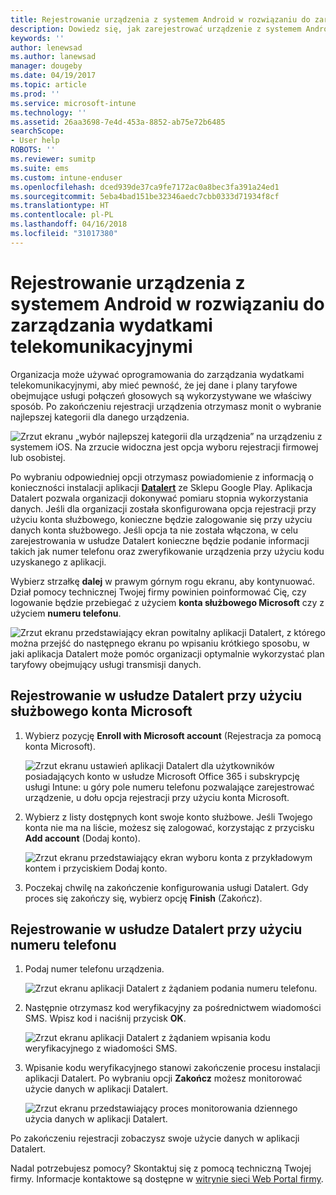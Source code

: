 ```yaml
---
title: Rejestrowanie urządzenia z systemem Android w rozwiązaniu do zarządzania wydatkami telekomunikacyjnymi za pomocą usługi Intune
description: Dowiedz się, jak zarejestrować urządzenie z systemem Android w rozwiązaniu do zarządzania wydatkami telekomunikacyjnymi.
keywords: ''
author: lenewsad
ms.author: lanewsad
manager: dougeby
ms.date: 04/19/2017
ms.topic: article
ms.prod: ''
ms.service: microsoft-intune
ms.technology: ''
ms.assetid: 26aa3698-7e4d-453a-8852-ab75e72b6485
searchScope:
- User help
ROBOTS: ''
ms.reviewer: sumitp
ms.suite: ems
ms.custom: intune-enduser
ms.openlocfilehash: dced939de37ca9fe7172ac0a8bec3fa391a24ed1
ms.sourcegitcommit: 5eba4bad151be32346aedc7cbb0333d71934f8cf
ms.translationtype: HT
ms.contentlocale: pl-PL
ms.lasthandoff: 04/16/2018
ms.locfileid: "31017380"
---
```

# <a name="enroll-your-android-device-in-telecom-expense-management"></a>Rejestrowanie urządzenia z systemem Android w rozwiązaniu do zarządzania wydatkami telekomunikacyjnymi

Organizacja może używać oprogramowania do zarządzania wydatkami telekomunikacyjnymi, aby mieć pewność, że jej dane i plany taryfowe obejmujące usługi połączeń głosowych są wykorzystywane we właściwy sposób. Po zakończeniu rejestracji urządzenia otrzymasz monit o wybranie najlepszej kategorii dla danego urządzenia.

![Zrzut ekranu „wybór najlepszej kategorii dla urządzenia” na urządzeniu z systemem iOS. Na zrzucie widoczna jest opcja wyboru rejestracji firmowej lub osobistej.](./media/and-enroll-11-tem-select-best-category.png)

Po wybraniu odpowiedniej opcji otrzymasz powiadomienie z informacją o konieczności instalacji aplikacji [__Datalert__](https://play.google.com/store/apps/details?id=fr.memobox.databox) ze Sklepu Google Play. Aplikacja Datalert pozwala organizacji dokonywać pomiaru stopnia wykorzystania danych. Jeśli dla organizacji została skonfigurowana opcja rejestracji przy użyciu konta służbowego, konieczne będzie zalogowanie się przy użyciu danych konta służbowego. Jeśli opcja ta nie została włączona, w celu zarejestrowania w usłudze Datalert konieczne będzie podanie informacji takich jak numer telefonu oraz zweryfikowanie urządzenia przy użyciu kodu uzyskanego z aplikacji.

Wybierz strzałkę __dalej__ w prawym górnym rogu ekranu, aby kontynuować. Dział pomocy technicznej Twojej firmy powinien poinformować Cię, czy logowanie będzie przebiegać z użyciem __konta służbowego Microsoft__ czy z użyciem __numeru telefonu__.

  ![Zrzut ekranu przedstawiający ekran powitalny aplikacji Datalert, z którego można przejść do następnego ekranu po wpisaniu krótkiego sposobu, w jaki aplikacja Datalert może pomóc organizacji optymalnie wykorzystać plan taryfowy obejmujący usługi transmisji danych.](./media/and-enroll-12-tem-datalert-setup.png)

## <a name="enroll-into-datalert-using-your-microsoft-work-or-school-account"></a>Rejestrowanie w usłudze Datalert przy użyciu służbowego konta Microsoft

1. Wybierz pozycję __Enroll with Microsoft account__ (Rejestracja za pomocą konta Microsoft).

   ![Zrzut ekranu ustawień aplikacji Datalert dla użytkowników posiadających konto w usłudze Microsoft Office 365 i subskrypcję usługi Intune: u góry pole numeru telefonu pozwalające zarejestrować urządzenie, u dołu opcja rejestracji przy użyciu konta Microsoft.](./media/and-enroll-12a-tem-datalert-enroll-msft-account.png)

2. Wybierz z listy dostępnych kont swoje konto służbowe. Jeśli Twojego konta nie ma na liście, możesz się zalogować, korzystając z przycisku **Add account** (Dodaj konto).

   ![Zrzut ekranu przedstawiający ekran wyboru konta z przykładowym kontem i przyciskiem Dodaj konto.](./media/and-enroll-12b-tem-datalert-enroll-select-msft-account.png)

3. Poczekaj chwilę na zakończenie konfigurowania usługi Datalert. Gdy proces się zakończy się, wybierz opcję __Finish__ (Zakończ).

## <a name="enroll-into-datalert-using-your-phone-number"></a>Rejestrowanie w usłudze Datalert przy użyciu numeru telefonu

1. Podaj numer telefonu urządzenia.

   ![Zrzut ekranu aplikacji Datalert z żądaniem podania numeru telefonu.](./media/and-enroll-13-tem-datalert-phone-number.png)

2. Następnie otrzymasz kod weryfikacyjny za pośrednictwem wiadomości SMS. Wpisz kod i naciśnij przycisk __OK__.

   ![Zrzut ekranu aplikacji Datalert z żądaniem wpisania kodu weryfikacyjnego z wiadomości SMS.](./media/and-enroll-14-tem-datalert-sms.png)

3. Wpisanie kodu weryfikacyjnego stanowi zakończenie procesu instalacji aplikacji Datalert. Po wybraniu opcji __Zakończ__ możesz monitorować użycie danych w aplikacji Datalert.

   ![Zrzut ekranu przedstawiający proces monitorowania dziennego użycia danych w aplikacji Datalert.](./media/and-enroll-15-tem-datalert-monitoring-active.png)

Po zakończeniu rejestracji zobaczysz swoje użycie danych w aplikacji Datalert.

Nadal potrzebujesz pomocy? Skontaktuj się z pomocą techniczną Twojej firmy. Informacje kontaktowe są dostępne w [witrynie sieci Web Portal firmy](https://portal.manage.microsoft.com#HelpDeskDialog).
